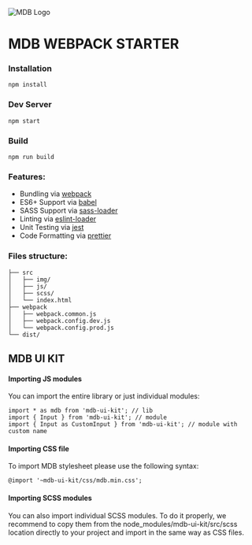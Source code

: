 ![MDB Logo](https://mdbootstrap.com/img/Marketing/general/logo/medium/mdb-r.png)

# MDB WEBPACK STARTER

### Installation
```
npm install
```

### Dev Server
```
npm start
```

### Build
```
npm run build
```

### Features:

* Bundling via [webpack](https://github.com/webpack/webpack)
* ES6+ Support via [babel](https://babeljs.io/)
* SASS Support via [sass-loader](https://github.com/jtangelder/sass-loader)
* Linting via [eslint-loader](https://github.com/MoOx/eslint-loader)
* Unit Testing via [jest](https://github.com/facebook/jest)
* Code Formatting via [prettier](https://github.com/prettier/prettier)

### Files structure:

```
├── src
│   ├── img/
│   ├── js/
│   ├── scss/
│   └── index.html
├── webpack
│   ├── webpack.common.js
│   ├── webpack.config.dev.js
│   └── webpack.config.prod.js
└── dist/
```

## MDB UI KIT

#### Importing JS modules
You can import the entire library or just individual modules:
```
import * as mdb from 'mdb-ui-kit'; // lib
import { Input } from 'mdb-ui-kit'; // module
import { Input as CustomInput } from 'mdb-ui-kit'; // module with custom name
```

#### Importing CSS file
To import MDB stylesheet please use the following syntax:
```
@import '~mdb-ui-kit/css/mdb.min.css';
```

#### Importing SCSS modules
You can also import individual SCSS modules. To do it properly, we recommend to copy them from the node_modules/mdb-ui-kit/src/scss location directly to your project and import in the same way as CSS files.
